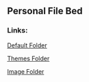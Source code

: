 ## Personal File Bed
### Links: 
[Default Folder](/default)

[Themes Folder](/themes)

[Image Folder](/img)
